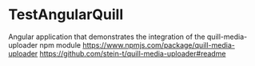 # TestAngularQuill

Angular application that demonstrates the integration of the quill-media-uploader npm module
https://www.npmjs.com/package/quill-media-uploader
https://github.com/stein-t/quill-media-uploader#readme

